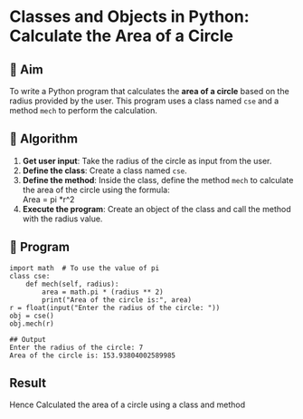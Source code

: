 # Classes and Objects in Python: Calculate the Area of a Circle

## 🎯 Aim
To write a Python program that calculates the **area of a circle** based on the radius provided by the user. This program uses a class named `cse` and a method `mech` to perform the calculation.

## 🧠 Algorithm
1. **Get user input**: Take the radius of the circle as input from the user.
2. **Define the class**: Create a class named `cse`.
3. **Define the method**: Inside the class, define the method `mech` to calculate the area of the circle using the formula:  
   Area = pi *r^2 
4. **Execute the program**: Create an object of the class and call the method with the radius value.

## 🧾 Program
```
import math  # To use the value of pi
class cse:
    def mech(self, radius):
        area = math.pi * (radius ** 2)
        print("Area of the circle is:", area)
r = float(input("Enter the radius of the circle: "))
obj = cse()
obj.mech(r)

## Output
Enter the radius of the circle: 7
Area of the circle is: 153.93804002589985
```
## Result
Hence Calculated the area of a circle using a class and method
